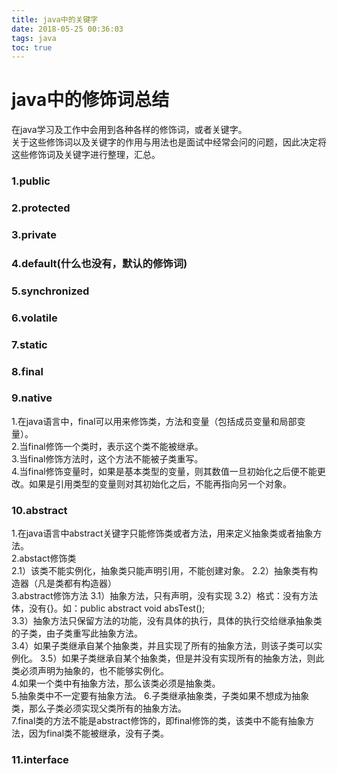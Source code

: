 ```yaml
---
title: java中的关键字
date: 2018-05-25 00:36:03
tags: java
toc: true
---
```

# java中的修饰词总结

在java学习及工作中会用到各种各样的修饰词，或者关键字。   
关于这些修饰词以及关键字的作用与用法也是面试中经常会问的问题，因此决定将这些修饰词及关键字进行整理，汇总。
<!-- more -->
### 1.public   
### 2.protected   
### 3.private   
### 4.default(什么也没有，默认的修饰词)   
### 5.synchronized   
### 6.volatile   
### 7.static   
### 8.final   
### 9.native   
1.在java语言中，final可以用来修饰类，方法和变量（包括成员变量和局部变量）。   
2.当final修饰一个类时，表示这个类不能被继承。   
3.当final修饰方法时，这个方法不能被子类重写。   
4.当final修饰变量时，如果是基本类型的变量，则其数值一旦初始化之后便不能更改。如果是引用类型的变量则对其初始化之后，不能再指向另一个对象。   
### 10.abstract
1.在java语言中abstract关键字只能修饰类或者方法，用来定义抽象类或者抽象方法。   
2.abstact修饰类   
2.1）该类不能实例化，抽象类只能声明引用，不能创建对象。
2.2）抽象类有构造器（凡是类都有构造器）   
3.abstract修饰方法
3.1）抽象方法，只有声明，没有实现
3.2）格式：没有方法体，没有{}。如：public abstract void absTest();   
3.3）抽象方法只保留方法的功能，没有具体的执行，具体的执行交给继承抽象类的子类，由子类重写此抽象方法。   
3.4）如果子类继承自某个抽象类，并且实现了所有的抽象方法，则该子类可以实例化。
3.5）如果子类继承自某个抽象类，但是并没有实现所有的抽象方法，则此类必须声明为抽象的，也不能够实例化。   
4.如果一个类中有抽象方法，那么该类必须是抽象类。   
5.抽象类中不一定要有抽象方法。
6.子类继承抽象类，子类如果不想成为抽象类，那么子类必须实现父类所有的抽象方法。   
7.final类的方法不能是abstract修饰的，即final修饰的类，该类中不能有抽象方法，因为final类不能被继承，没有子类。   
### 11.interface
